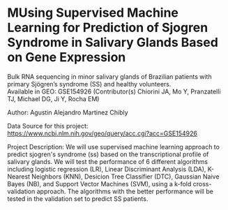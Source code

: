 # MUsing Supervised Machine Learning for Prediction of Sjogren Syndrome in Salivary Glands Based on Gene Expression
Bulk RNA sequencing in minor salivary glands of Brazilian patients with primary Sjögren’s syndrome (SS) and healthy volunteers. \
Available in GEO: GSE154926 (Contributor(s)	Chiorini JA, Mo Y, Pranzatelli TJ, Michael DG, Ji Y, Rocha EM)

Author:
Agustin Alejandro Martinez Chibly

Data Source for this project: https://www.ncbi.nlm.nih.gov/geo/query/acc.cgi?acc=GSE154926

Project Description: We will use supervised machine learning approach to predict sjogren's syndrome (ss) based on the transcriptional profile of salivary glands. We will test the performance of 6 different algorithms including logistic regression (LR), Linear Discriminant Analysis (LDA), K-Nearest Neighbors (KNN), Desicion Tree Classifier (DTC), Gaussian Naive Bayes (NB), and Support Vector Machines (SVM), using a k-fold cross-validation approach. The algorithms with the better performance will be tested in the validation set to predict SS patients.
